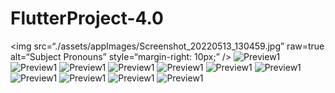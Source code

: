 # FlutterProject-4.0
<img
src=“./assets/appImages/Screenshot_20220513_130459.jpg”
raw=true
alt=“Subject Pronouns”
style=“margin-right: 10px;”
/>
![Preview1](./assets/appImages/Screenshot_20220513_130459.jpg)
![Preview1](./assets/appImages/Screenshot_20220513_130513.jpg)
![Preview1](./assets/appImages/Screenshot_20220513_130459.jpg)
![Preview1](./assets/appImages/Screenshot_20220513_130531.jpg)
![Preview1](./assets/appImages/Screenshot_20220513_130545.jpg)
![Preview1](./assets/appImages/Screenshot_20220513_130559.jpg)
![Preview1](./assets/appImages/Screenshot_20220513_130618.jpg)
![Preview1](./assets/appImages/Screenshot_20220513_130633.jpg)
![Preview1](./assets/appImages/Screenshot_20220513_130644.jpg)
![Preview1](./assets/appImages/Screenshot_20220513_130713.jpg)
![Preview1](./assets/appImages/Screenshot_20220513_130750.jpg)
